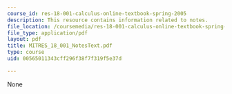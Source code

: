 ```yaml
---
course_id: res-18-001-calculus-online-textbook-spring-2005
description: This resource contains information related to notes.
file_location: /coursemedia/res-18-001-calculus-online-textbook-spring-2005/00565011343cff296f38f7f319f5e37d_MITRES_18_001_NotesText.pdf
file_type: application/pdf
layout: pdf
title: MITRES_18_001_NotesText.pdf
type: course
uid: 00565011343cff296f38f7f319f5e37d

---
```

None